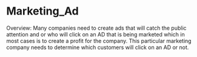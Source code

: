 # Marketing_Ad

Overview: Many companies need to create ads that will catch the public attention and or who will click on an AD that is being marketed which in most cases is to create a profit for the company. This particular marketing company needs to determine which customers will click on an AD or not. 

